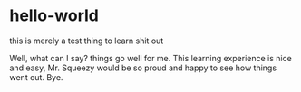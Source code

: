 # hello-world
this is merely a test thing to learn shit out

Well, what can I say? things go well for me. This learning experience is nice and easy, Mr. Squeezy would be so proud and happy to see how things went out. Bye.
